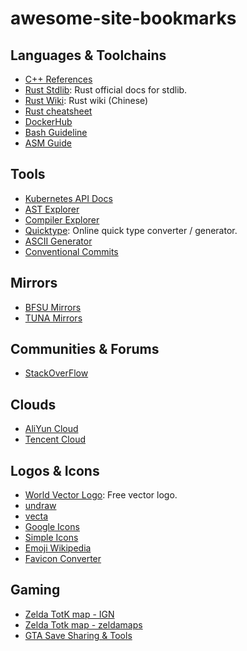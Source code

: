 # awesome-site-bookmarks

## Languages & Toolchains

- [C++ References](https://en.cppreference.com/w/)
- [Rust Stdlib](https://doc.rust-lang.org/std/): Rust official docs for stdlib.
- [Rust Wiki](https://rustwiki.org/): Rust wiki (Chinese)
- [Rust cheatsheet](https://cheats.rs/#)
- [DockerHub](https://hub.docker.com/)
- [Bash Guideline](http://www.reddragonfly.org/abscn/index.html)
- [ASM Guide](https://asm.ow2.io/asm4-guide.pdf)

## Tools

- [Kubernetes API Docs](https://kubernetes.io/docs/reference/generated/kubernetes-api/v1.23)
- [AST Explorer](https://astexplorer.net/)
- [Compiler Explorer](https://gcc.godbolt.org/)
- [Quicktype](https://app.quicktype.io): Online quick type converter / generator.
- [ASCII Generator](http://www.network-science.de/ascii/)
- [Conventional Commits](https://www.conventionalcommits.org/en/v1.0.0/#specification)

## Mirrors

- [BFSU Mirrors](https://mirrors.bfsu.edu.cn/)
- [TUNA Mirrors](https://mirrors.tuna.tsinghua.edu.cn/)

## Communities & Forums

- [StackOverFlow](https://stackoverflow.com/)

## Clouds

- [AliYun Cloud](https://account.aliyun.com/login/login.htm)
- [Tencent Cloud](https://cloud.tencent.com/login)

## Logos & Icons

- [World Vector Logo](https://worldvectorlogo.com/): Free vector logo.
- [undraw](https://undraw.co/)
- [vecta](https://vecta.io/symbols)
- [Google Icons](https://fonts.google.com/icons)
- [Simple Icons](https://simpleicons.org/)
- [Emoji Wikipedia](https://emojipedia.org/)
- [Favicon Converter](https://favicon.io/favicon-converter/)

## Gaming

- [Zelda TotK map - IGN](https://www.ign.com/maps/the-legend-of-zelda-tears-of-the-kingdom/hyrule)
- [Zelda Totk map - zeldamaps](https://zeldamaps.com/?game=TotK)
- [GTA Save Sharing & Tools
  ](https://gtasnp.com)
